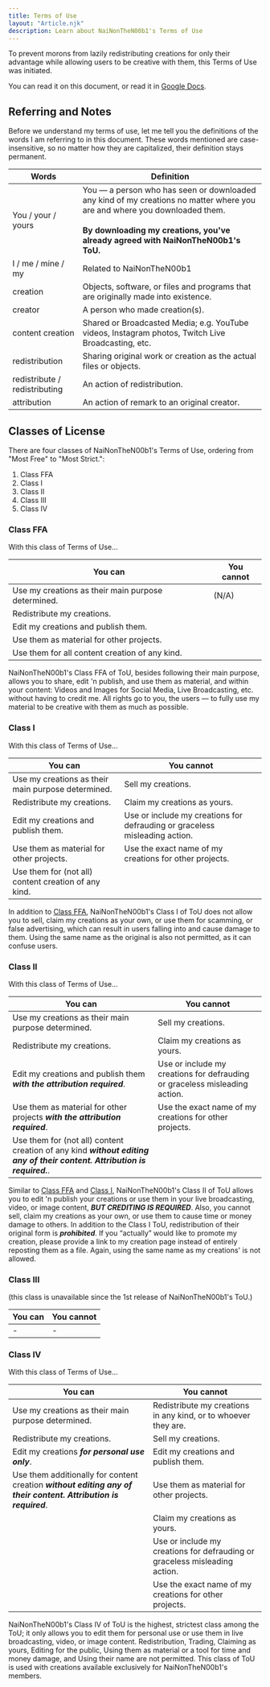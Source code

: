 ```yaml
---
title: Terms of Use
layout: "Article.njk"
description: Learn about NaiNonTheN00b1's Terms of Use
---
```


To prevent morons from lazily redistributing creations for only their advantage while allowing users to be creative with them, this Terms of Use was initiated.

You can read it on this document, or read it in [Google Docs](https://docs.google.com/document/d/1l1SMCGPHJh1Qa193TC0KxFu5ZUkc38HcuDRvHUreOb0/edit?usp=sharing).

## Referring and Notes

Before we understand my terms of use, let me tell you the definitions of the words I am referring to in this document. These words mentioned are case-insensitive, so no matter how they are capitalized, their definition stays permanent.

| Words                         | Definition                                                                                                                                                                                                         |
| ----------------------------- | ------------------------------------------------------------------------------------------------------------------------------------------------------------------------------------------------------------------ |
| You / your / yours            | You — a person who has seen or downloaded any kind of my creations no matter where you are and where you downloaded them.<br><br>**By downloading my creations, you've already agreed with NaiNonTheN00b1's ToU.** |
| I / me / mine / my            | Related to NaiNonTheN00b1                                                                                                                                                                                          |
| creation                      | Objects, software, or files and programs that are originally made into existence.                                                                                                                                  |
| creator                       | A person who made creation(s).                                                                                                                                                                                     |
| content creation              | Shared or Broadcasted Media; e.g. YouTube videos, Instagram photos, Twitch Live Broadcasting, etc.                                                                                                                 |
| redistribution                | Sharing original work or creation as the actual files or objects.                                                                                                                                                  |
| redistribute / redistributing | An action of redistribution.                                                                                                                                                                                       |
| attribution                   | An action of remark to an original creator.                                                                                                                                                                        |

## Classes of License

There are four classes of NaiNonTheN00b1's Terms of Use, ordering from "Most Free" to "Most Strict.":

1. Class FFA
2. Class I
3. Class II
4. Class III
5. Class IV

### Class FFA

With this class of Terms of Use...

| You can                                            | You cannot |
| -------------------------------------------------- | ---------- |
| Use my creations as their main purpose determined. | (N/A)      |
| Redistribute my creations.                         |
| Edit my creations and publish them.                |
| Use them as material for other projects.           |
| Use them for all content creation of any kind.     |

NaiNonTheN00b1's Class FFA of ToU, besides following their main purpose, allows you to share, edit 'n publish, and use them as material, and within your content: Videos and Images for Social Media, Live Broadcasting, etc. without having to credit me. All rights go to you, the users — to fully use my material to be creative with them as much as possible.

### Class I

With this class of Terms of Use...

| You can                                              | You cannot                                                                 |
| ---------------------------------------------------- | -------------------------------------------------------------------------- |
| Use my creations as their main purpose determined.   | Sell my creations.                                                         |
| Redistribute my creations.                           | Claim my creations as yours.                                               |
| Edit my creations and publish them.                  | Use or include my creations for defrauding or graceless misleading action. |
| Use them as material for other projects.             | Use the exact name of my creations for other projects.                     |
| Use them for (not all) content creation of any kind. |

In addition to [Class FFA](#class-ffa), NaiNonTheN00b1's Class I of ToU does not allow you to sell, claim my creations as your own, or use them for scamming, or false advertising, which can result in users falling into and cause damage to them. Using the same name as the original is also not permitted, as it can confuse users.

### Class II

With this class of Terms of Use...

| You can                                                                                                                   | You cannot                                                                 |
| ------------------------------------------------------------------------------------------------------------------------- | -------------------------------------------------------------------------- |
| Use my creations as their main purpose determined.                                                                        | Sell my creations.                                                         |
| Redistribute my creations.                                                                                                | Claim my creations as yours.                                               |
| Edit my creations and publish them **_with the attribution required_**.                                                   | Use or include my creations for defrauding or graceless misleading action. |
| Use them as material for other projects **_with the attribution required_**.                                              | Use the exact name of my creations for other projects.                     |
| Use them for (not all) content creation of any kind **_without editing any of their content. Attribution is required._**. |

Similar to [Class FFA](#class-ffa) and [Class I](#class-i), NaiNonTheN00b1's Class II of ToU allows you to edit 'n publish your creations or use them in your live broadcasting, video, or image content, **_BUT CREDITING IS REQUIRED_**. Also, you cannot sell, claim my creations as your own, or use them to cause time or money damage to others. In addition to the Class I ToU, redistribution of their original form is **_prohibited_**. If you “actually” would like to promote my creation, please provide a link to my creation page instead of entirely reposting them as a file. Again, using the same name as my creations' is not allowed.

### Class III

(this class is unavailable since the 1st release of NaiNonTheN00b1's ToU.)

| You can | You cannot |
| ------- | ---------- |
|    -    |     -      |

### Class IV

With this class of Terms of Use...

| You can                                                                                                         | You cannot                                                                 |
| --------------------------------------------------------------------------------------------------------------- | -------------------------------------------------------------------------- |
| Use my creations as their main purpose determined.                                                              | Redistribute my creations in any kind, or to whoever they are.             |
| Redistribute my creations.                                                                                      | Sell my creations.                                                         |
| Edit my creations **_for personal use only_**.                                                                  | Edit my creations and publish them.                                        |
| Use them additionally for content creation **_without editing any of their content. Attribution is required_**. | Use them as material for other projects.                                   |
|                                                                                                                 | Claim my creations as yours.                                               |
|                                                                                                                 | Use or include my creations for defrauding or graceless misleading action. |
|                                                                                                                 | Use the exact name of my creations for other projects.                     |

NaiNonTheN00b1's Class IV of ToU is the highest, strictest class among the ToU; it only allows you to edit them for personal use or use them in live broadcasting, video, or image content. Redistribution, Trading, Claiming as yours, Editing for the public, Using them as material or a tool for time and money damage, and Using their name are not permitted. This class of ToU is used with creations available exclusively for NaiNonTheN00b1's members.
